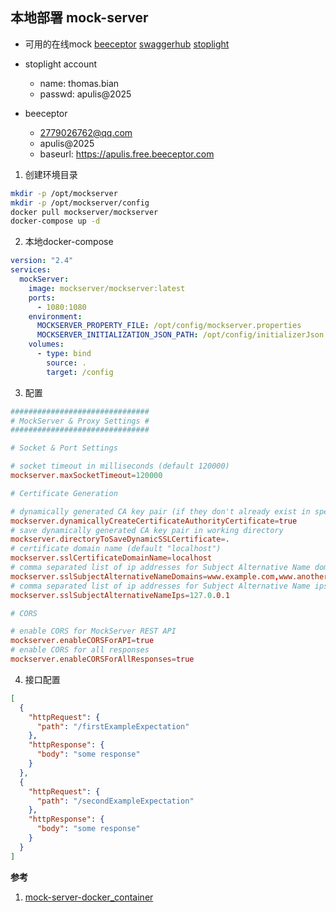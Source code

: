 本地部署 mock-server
-------------------------------------

* 可用的在线mock
[beeceptor](https://beeceptor.com/)
[swaggerhub](https://app.swaggerhub.com/apis/jamesdbloom/mock-server-openapi/5.11.x)
[stoplight](https://stoplight.io/welcome/)

* stoplight account

  + name: thomas.bian 
  + passwd: apulis@2025
* beeceptor
  + 2779026762@qq.com
  + apulis@2025
  + baseurl: https://apulis.free.beeceptor.com

1. 创建环境目录

```bash
mkdir -p /opt/mockserver
mkdir -p /opt/mockserver/config
docker pull mockserver/mockserver
docker-compose up -d
```

2. 本地docker-compose

```yaml
version: "2.4"
services:
  mockServer:
    image: mockserver/mockserver:latest
    ports:
      - 1080:1080
    environment:
      MOCKSERVER_PROPERTY_FILE: /opt/config/mockserver.properties
      MOCKSERVER_INITIALIZATION_JSON_PATH: /opt/config/initializerJson.json
    volumes:
      - type: bind
        source: .
        target: /config
```


3. 配置

```conf mockserver.properties
###############################
# MockServer & Proxy Settings #
###############################

# Socket & Port Settings

# socket timeout in milliseconds (default 120000)
mockserver.maxSocketTimeout=120000

# Certificate Generation

# dynamically generated CA key pair (if they don't already exist in specified directory)
mockserver.dynamicallyCreateCertificateAuthorityCertificate=true
# save dynamically generated CA key pair in working directory
mockserver.directoryToSaveDynamicSSLCertificate=.
# certificate domain name (default "localhost")
mockserver.sslCertificateDomainName=localhost
# comma separated list of ip addresses for Subject Alternative Name domain names (default empty list)
mockserver.sslSubjectAlternativeNameDomains=www.example.com,www.another.com
# comma separated list of ip addresses for Subject Alternative Name ips (default empty list)
mockserver.sslSubjectAlternativeNameIps=127.0.0.1

# CORS

# enable CORS for MockServer REST API
mockserver.enableCORSForAPI=true
# enable CORS for all responses
mockserver.enableCORSForAllResponses=true
```

4. 接口配置 

```json initializerJson.json
[
  {
    "httpRequest": {
      "path": "/firstExampleExpectation"
    },
    "httpResponse": {
      "body": "some response"
    }
  },
  {
    "httpRequest": {
      "path": "/secondExampleExpectation"
    },
    "httpResponse": {
      "body": "some response"
    }
  }
]
```

**参考**

1. [mock-server-docker_container](https://www.mock-server.com/mock_server/running_mock_server.html#docker_container)